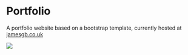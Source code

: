 # Portfolio
A portfolio website based on a bootstrap template, currently hosted at [jamesgb.co.uk](http://www.jamesgb.co.uk/)

![](portfolio-demo.gif)
